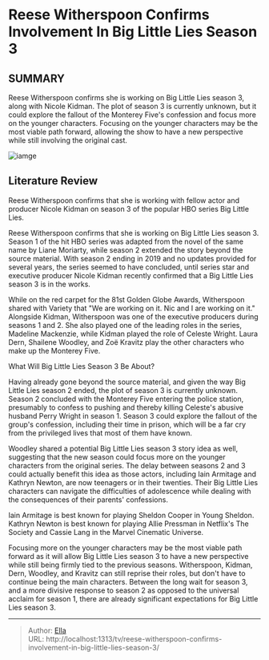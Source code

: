 # Reese Witherspoon Confirms Involvement In Big Little Lies Season 3


## SUMMARY 



  Reese Witherspoon confirms she is working on Big Little Lies season 3, along with Nicole Kidman.   The plot of season 3 is currently unknown, but it could explore the fallout of the Monterey Five&#39;s confession and focus more on the younger characters.   Focusing on the younger characters may be the most viable path forward, allowing the show to have a new perspective while still involving the original cast.  

![iamge](https://static1.srcdn.com/wordpress/wp-content/uploads/2019/07/Reese-Witherspoon-as-Madeline-in-Big-Little-Lies.jpg)

## Literature Review
Reese Witherspoon confirms that she is working with fellow actor and producer Nicole Kidman on season 3 of the popular HBO series Big Little Lies. 




Reese Witherspoon confirms that she is working on Big Little Lies season 3. Season 1 of the hit HBO series was adapted from the novel of the same name by Liane Moriarty, while season 2 extended the story beyond the source material. With season 2 ending in 2019 and no updates provided for several years, the series seemed to have concluded, until series star and executive producer Nicole Kidman recently confirmed that a Big Little Lies season 3 is in the works.




While on the red carpet for the 81st Golden Globe Awards, Witherspoon shared with Variety that &#34;We are working on it. Nic and I are working on it.&#34; Alongside Kidman, Witherspoon was one of the executive producers during seasons 1 and 2. She also played one of the leading roles in the series, Madeline Mackenzie, while Kidman played the role of Celeste Wright. Laura Dern, Shailene Woodley, and Zoë Kravitz play the other characters who make up the Monterey Five.


 What Will Big Little Lies Season 3 Be About? 
          

Having already gone beyond the source material, and given the way Big Little Lies season 2 ended, the plot of season 3 is currently unknown. Season 2 concluded with the Monterey Five entering the police station, presumably to confess to pushing and thereby killing Celeste&#39;s abusive husband Perry Wright in season 1. Season 3 could explore the fallout of the group&#39;s confession, including their time in prison, which will be a far cry from the privileged lives that most of them have known.




Woodley shared a potential Big Little Lies season 3 story idea as well, suggesting that the new season could focus more on the younger characters from the original series. The delay between seasons 2 and 3 could actually benefit this idea as those actors, including Iain Armitage and Kathryn Newton, are now teenagers or in their twenties. Their Big Little Lies characters can navigate the difficulties of adolescence while dealing with the consequences of their parents&#39; confessions.



Iain Armitage is best known for playing Sheldon Cooper in Young Sheldon. Kathryn Newton is best known for playing Allie Pressman in Netflix&#39;s The Society and Cassie Lang in the Marvel Cinematic Universe.




Focusing more on the younger characters may be the most viable path forward as it will allow Big Little Lies season 3 to have a new perspective while still being firmly tied to the previous seasons. Witherspoon, Kidman, Dern, Woodley, and Kravitz can still reprise their roles, but don&#39;t have to continue being the main characters. Between the long wait for season 3, and a more divisive response to season 2 as opposed to the universal acclaim for season 1, there are already significant expectations for Big Little Lies season 3.






---

> Author: [Ella](https://instagram.hk.cn/)  
> URL: http://localhost:1313/tv/reese-witherspoon-confirms-involvement-in-big-little-lies-season-3/  

